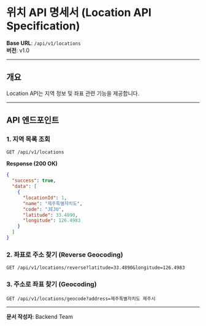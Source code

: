 # 위치 API 명세서 (Location API Specification)

**Base URL**: `/api/v1/locations`  
**버전**: v1.0

---

## 개요

Location API는 지역 정보 및 좌표 관련 기능을 제공합니다.

---

## API 엔드포인트

### 1. 지역 목록 조회

```http
GET /api/v1/locations
```

**Response (200 OK)**

```json
{
  "success": true,
  "data": [
    {
      "locationId": 1,
      "name": "제주특별자치도",
      "code": "JEJU",
      "latitude": 33.4890,
      "longitude": 126.4983
    }
  ]
}
```

### 2. 좌표로 주소 찾기 (Reverse Geocoding)

```http
GET /api/v1/locations/reverse?latitude=33.4890&longitude=126.4983
```

### 3. 주소로 좌표 찾기 (Geocoding)

```http
GET /api/v1/locations/geocode?address=제주특별자치도 제주시
```

---

**문서 작성자**: Backend Team
